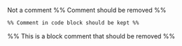 Not a comment
%% Comment should be removed %%
```md
%% Comment in code block should be kept %%
```

%%
This is
a block comment
that should be removed
%%
